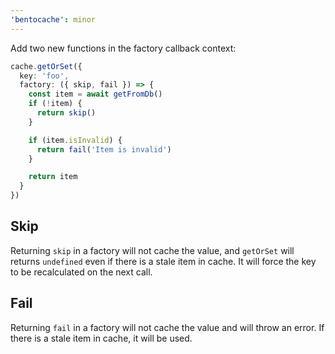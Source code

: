 ```yaml
---
'bentocache': minor
---
```


Add two new functions in the factory callback context:

```ts
cache.getOrSet({
  key: 'foo',
  factory: ({ skip, fail }) => {
    const item = await getFromDb()
    if (!item) {
      return skip()
    }

    if (item.isInvalid) {
      return fail('Item is invalid')
    }

    return item
  }
})
```

## Skip

Returning `skip` in a factory will not cache the value, and `getOrSet` will returns `undefined` even if there is a stale item in cache.
It will force the key to be recalculated on the next call.

## Fail

Returning `fail` in a factory will not cache the value and will throw an error. If there is a stale item in cache, it will be used.
